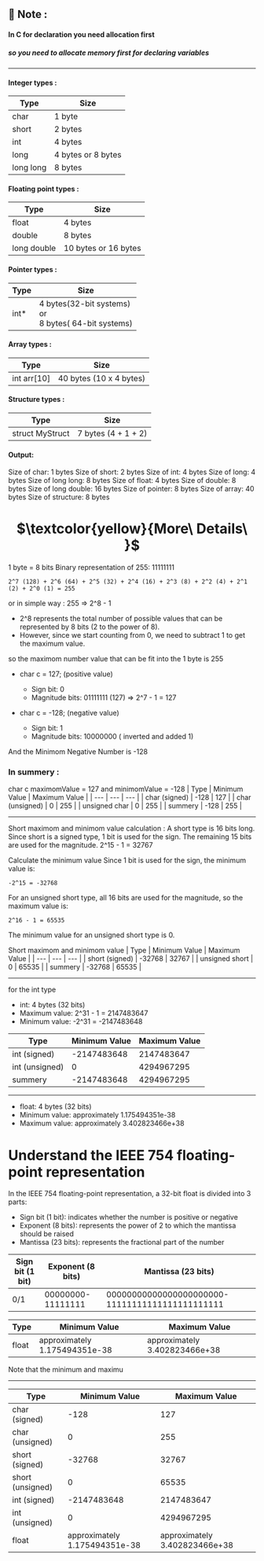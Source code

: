 ## 🔖 Note :

#### In C for declaration you need allocation first

##### so you need to allocate memory first for declaring variables

---

#### Integer types :

| Type      | Size               |
| --------- | ------------------ |
| char      | 1 byte             |
| short     | 2 bytes            |
| int       | 4 bytes            |
| long      | 4 bytes or 8 bytes |
| long long | 8 bytes            |

#### Floating point types :

| Type        | Size                 |
| ----------- | -------------------- |
| float       | 4 bytes              |
| double      | 8 bytes              |
| long double | 10 bytes or 16 bytes |

#### Pointer types :

| Type  | Size                                                          |
| ----- | ------------------------------------------------------------- |
| int\* | 4 bytes(32-bit systems) <br> or <br> 8 bytes( 64-bit systems) |

#### Array types :

| Type        | Size                    |
| ----------- | ----------------------- |
| int arr[10] | 40 bytes (10 x 4 bytes) |

#### Structure types :

| Type            | Size                |
| --------------- | ------------------- |
| struct MyStruct | 7 bytes (4 + 1 + 2) |

#### Output:

Size of char: 1 bytes
Size of short: 2 bytes
Size of int: 4 bytes
Size of long: 4 bytes
Size of long long: 8 bytes
Size of float: 4 bytes
Size of double: 8 bytes
Size of long double: 16 bytes
Size of pointer: 8 bytes
Size of array: 40 bytes
Size of structure: 8 bytes

<h1 align= "center">$\textcolor{yellow}{More\ Details\ }$
</h1>

1 byte = 8 bits
Binary representation of 255: 11111111

    2^7 (128) + 2^6 (64) + 2^5 (32) + 2^4 (16) + 2^3 (8) + 2^2 (4) + 2^1 (2) + 2^0 (1) = 255

or in simple way :
255 => 2^8 - 1

- 2^8 represents the total number of possible values that can be represented by 8 bits (2 to the power of 8).
- However, since we start counting from 0, we need to subtract 1 to get the maximum value.

so the maximom number value that can be fit into the 1 byte is 255

- char c = 127; (positive value)

  - Sign bit: 0
  - Magnitude bits: 01111111 (127) => 2^7 - 1 = 127

- char c = -128; (negative value)
  - Sign bit: 1
  - Magnitude bits: 10000000 ( inverted and added 1)

And the Minimom Negative Number is -128

### In summery :

char c maximomValue = 127
and minimomValue = -128
| Type | Minimum Value | Maximum Value |
| --- | --- | --- |
| char (signed) | -128 | 127 | | char (unsigned) | 0 | 255 |
| unsigned char | 0 | 255 |
| summery | -128 | 255 |

---

Short maximom and minimom value calculation :
A short type is 16 bits long.
Since short is a signed type, 1 bit is used for the sign.
The remaining 15 bits are used for the magnitude.
2^15 - 1 = 32767

Calculate the minimum value
Since 1 bit is used for the sign, the minimum value is:

    -2^15 = -32768

For an unsigned short type, all 16 bits are used for the magnitude, so the maximum value is:

    2^16 - 1 = 65535

The minimum value for an unsigned short type is 0.

Short maximom and minimom value
| Type | Minimum Value | Maximum Value |
| --- | --- | --- |
| short (signed) | -32768 | 32767 |
| unsigned short | 0 | 65535 |
| summery | -32768 | 65535 |

---

for the int type

- int: 4 bytes (32 bits)
- Maximum value: 2^31 - 1 = 2147483647
- Minimum value: -2^31 = -2147483648

| Type           | Minimum Value | Maximum Value |
| -------------- | ------------- | ------------- |
| int (signed)   | -2147483648   | 2147483647    |
| int (unsigned) | 0             | 4294967295    |
| summery        | -2147483648   | 4294967295    |

---

- float: 4 bytes (32 bits)
- Minimum value: approximately 1.175494351e-38
- Maximum value: approximately 3.402823466e+38

# Understand the IEEE 754 floating-point representation

In the IEEE 754 floating-point representation, a 32-bit float is divided into 3 parts:

- Sign bit (1 bit): indicates whether the number is positive or negative
- Exponent (8 bits): represents the power of 2 to which the mantissa should be raised
- Mantissa (23 bits): represents the fractional part of the number

| Sign bit (1 bit) | Exponent (8 bits) | Mantissa (23 bits)                              |
| ---------------- | ----------------- | ----------------------------------------------- |
| 0/1              | 00000000-11111111 | 00000000000000000000000-11111111111111111111111 |

| Type  | Minimum Value                 | Maximum Value                 |
| ----- | ----------------------------- | ----------------------------- |
| float | approximately 1.175494351e-38 | approximately 3.402823466e+38 |

Note that the minimum and maximu

---

| Type             | Minimum Value                 | Maximum Value                 |
| ---------------- | ----------------------------- | ----------------------------- |
| char (signed)    | -128                          | 127                           |
| char (unsigned)  | 0                             | 255                           |
| short (signed)   | -32768                        | 32767                         |
| short (unsigned) | 0                             | 65535                         |
| int (signed)     | -2147483648                   | 2147483647                    |
| int (unsigned)   | 0                             | 4294967295                    |
| float            | approximately 1.175494351e-38 | approximately 3.402823466e+38 |
